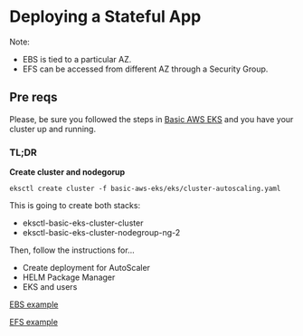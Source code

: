 # Deploying a Stateful App

<!-- TODO:
  Differences between EBS and EFS
-->

Note: 
* EBS is tied to a particular AZ.
* EFS can be accessed from different AZ through a Security Group.

## Pre reqs

Please, be sure you followed the steps in [Basic AWS EKS](https://github.com/alpersonalwebsite/basic-aws-eks) and you have your cluster up and running.

### TL;DR

**Create cluster and nodegorup**
```shell
eksctl create cluster -f basic-aws-eks/eks/cluster-autoscaling.yaml 
```

This is going to create both stacks:
* eksctl-basic-eks-cluster-cluster
* eksctl-basic-eks-cluster-nodegroup-ng-2

Then, follow the instructions for...
* Create deployment for AutoScaler
* HELM Package Manager
* EKS and users

[EBS example](./ebs/stateful-app-with-ebs.md)

[EFS example](./efs/stateful-app-with-efs.md)

